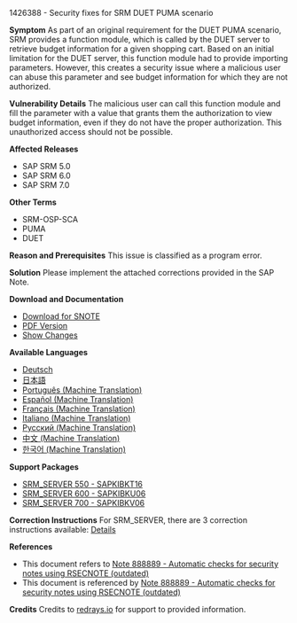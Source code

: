 1426388 - Security fixes for SRM DUET PUMA scenario

**Symptom**
As part of an original requirement for the DUET PUMA scenario, SRM provides a function module, which is called by the DUET server to retrieve budget information for a given shopping cart. Based on an initial limitation for the DUET server, this function module had to provide importing parameters. However, this creates a security issue where a malicious user can abuse this parameter and see budget information for which they are not authorized.

**Vulnerability Details**
The malicious user can call this function module and fill the parameter with a value that grants them the authorization to view budget information, even if they do not have the proper authorization. This unauthorized access should not be possible.

**Affected Releases**
- SAP SRM 5.0
- SAP SRM 6.0
- SAP SRM 7.0

**Other Terms**
- SRM-OSP-SCA
- PUMA
- DUET

**Reason and Prerequisites**
This issue is classified as a program error.

**Solution**
Please implement the attached corrections provided in the SAP Note.

**Download and Documentation**
- [Download for SNOTE](https://me.sap.com/notes/0040000008407522017)
- [PDF Version](https://me.sap.com/userapps.support.sap.com/sap/support/sfm/notes/print/0001426388?language=en-US&token=51347B3E6E4A21E5A4949458087A4466)
- [Show Changes](https://me.sap.com/notesLatestChanges/0001426388/E/diff)

**Available Languages**
- [Deutsch](https://me.sap.com/notes/0001426388/D)
- [日本語](https://me.sap.com/notes/0001426388/J)
- [Português (Machine Translation)](https://me.sap.com/notes/0001426388/P)
- [Español (Machine Translation)](https://me.sap.com/notes/0001426388/S)
- [Français (Machine Translation)](https://me.sap.com/notes/0001426388/F)
- [Italiano (Machine Translation)](https://me.sap.com/notes/0001426388/I)
- [Русский (Machine Translation)](https://me.sap.com/notes/0001426388/R)
- [中文 (Machine Translation)](https://me.sap.com/notes/0001426388/1)
- [한국어 (Machine Translation)](https://me.sap.com/notes/0001426388/3)

**Support Packages**
- [SRM_SERVER 550 - SAPKIBKT16](https://me.sap.com/supportpackage/SAPKIBKT16)
- [SRM_SERVER 600 - SAPKIBKU06](https://me.sap.com/supportpackage/SAPKIBKU06)
- [SRM_SERVER 700 - SAPKIBKV06](https://me.sap.com/supportpackage/SAPKIBKV06)

**Correction Instructions**
For SRM_SERVER, there are 3 correction instructions available: [Details](https://me.sap.com/corrins/0001426388/551)

**References**
- This document refers to [Note 888889 - Automatic checks for security notes using RSECNOTE (outdated)](https://me.sap.com/notes/888889)
- This document is referenced by [Note 888889 - Automatic checks for security notes using RSECNOTE (outdated)](https://me.sap.com/notes/888889)

**Credits**
Credits to [redrays.io](https://redrays.io) for support to provided information.